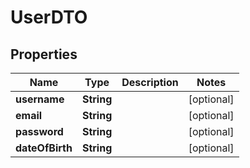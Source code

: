 

# UserDTO

## Properties

Name | Type | Description | Notes
------------ | ------------- | ------------- | -------------
**username** | **String** |  |  [optional]
**email** | **String** |  |  [optional]
**password** | **String** |  |  [optional]
**dateOfBirth** | **String** |  |  [optional]



